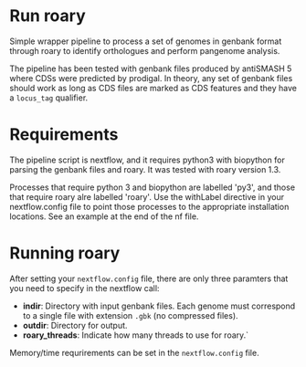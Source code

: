 # Run roary

Simple wrapper pipeline to process a set of genomes in genbank format through roary to
identify orthologues and perform pangenome analysis.

The pipeline has been tested with genbank files produced by antiSMASH 5 where CDSs were
predicted by prodigal. In theory, any set of genbank files should work as long as CDS
files are marked as CDS features and they have a `locus_tag` qualifier.

# Requirements

The pipeline script is nextflow, and it requires python3 with biopython for parsing the
genbank files and roary. It was tested with roary version 1.3.

Processes that require python 3 and biopython are labelled 'py3', and those that
require roary alre labelled 'roary'. Use the withLabel directive in your nextflow.config
file to point those processes to the appropriate installation locations. See an example
at the end of the nf file.


# Running roary

After setting your `nextflow.config` file, there are only three paramters that you
need to specify in the nextflow call:

* **indir**: Directory with input genbank files. Each genome must correspond to a single
file with extension `.gbk` (no compressed files).
* **outdir**: Directory for output.
* **roary_threads**: Indicate how many threads to use for roary.`

Memory/time requrirements can be set in the `nextflow.config` file.
